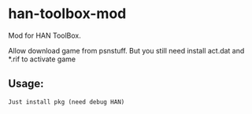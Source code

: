 # han-toolbox-mod
Mod for HAN ToolBox. 

Allow download game from psnstuff.
But you still need install act.dat and *.rif to activate game

## Usage:
	Just install pkg (need debug HAN)
